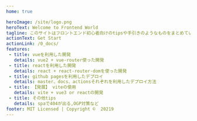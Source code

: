 ```yaml
---
home: true

heroImage: /site/logo.png
heroText: Welcome to Frontend World
tagline: このサイトはフロントエンド初心者向けのtipsや手引きのようなものをまとめています。
actionText: Get Start
actionLink: /0_docs/
features:
 - title: vueを利用した開発
   details: vue2 + vue-router使った開発
 - title: reactを利用した開発
   details: react + react-router-domを使った開発
 - title: github pagesを利用したデプロイ
   details: master、docs、actionsそれぞれを利用したデプロイ方法
 - title: 【発展】 viteの使用
   details: vite + vue3 or reactの開発
 - title: その他tips
   details: spaで404が出る,OGP対策など
footer: MIT Licensed | Copyright ©︎  20219
---
```

